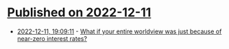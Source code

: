 # [Published on 2022-12-11](index.md)

* [2022-12-11, 19:09:11](https://news.ycombinator.com/item?id=33946342) - [What if your entire worldview was just because of near-zero interest rates?](https://novum.substack.com/p/what-if-worldview-zero-interest-rates)
